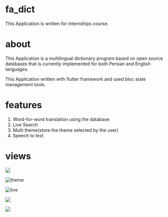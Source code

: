 # fa_dict

This Application is written for internships course.

# about

This Application is a multilingual dictionary program based on open source databases that is currently implemented for both Persian and English languages.

This Application written with flutter framework and used bloc state management tools.

# features

1. Word-for-word translation using the database
2. Live Search
3. Multi theme(store the theme selected by the user)
4. Speech to text

# views

![](images/voice.gif)

![theme](images/theme.gif)

![live](images/live.gif)

![](images/light.jpg)

![](images/dark.jpg)

